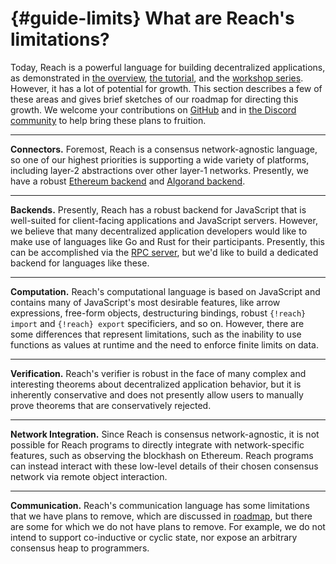 


# {#guide-limits} What are Reach's limitations?

Today, Reach is a powerful language for building decentralized applications, as demonstrated in [the overview](##overview), [the tutorial](##tut), and the [workshop series](##workshop).
However, it has a lot of potential for growth.
This section describes a few of these areas and gives brief sketches of our roadmap for directing this growth.
We welcome your contributions on [GitHub](https://github.com/reach-sh/reach-lang) and in [the Discord community](@{DISCORD}) to help bring these plans to fruition.

---
**Connectors.** Foremost, Reach is a consensus network-agnostic language, so one of our highest priorities is supporting a wide variety of platforms, including layer-2 abstractions over other layer-1 networks.
Presently, we have a robust [Ethereum backend](##ref-network-eth) and [Algorand backend](##ref-network-algo).

---
**Backends.** Presently, Reach has a robust backend for JavaScript that is well-suited for client-facing applications and JavaScript servers.
However, we believe that many decentralized application developers would like to make use of languages like Go and Rust for their participants.
Presently, this can be accomplished via the [RPC server](##ref-backends-rpc), but we'd like to build a dedicated backend for languages like these.

---
**Computation.** Reach's computational language is based on JavaScript and contains many of JavaScript's most desirable features, like arrow expressions, free-form objects, destructuring bindings, robust `{!reach} import` and `{!reach} export` specificiers, and so on.
However, there are some differences that represent limitations, such as the inability to use functions as values at runtime and the need to enforce finite limits on data.

---
**Verification.** Reach's verifier is robust in the face of many complex and interesting theorems about decentralized application behavior, but it is inherently conservative and does not presently allow users to manually prove theorems that are conservatively rejected.

---
**Network Integration.** Since Reach is consensus network-agnostic, it is not possible for Reach programs to directly integrate with network-specific features, such as observing the blockhash on Ethereum.
Reach programs can instead interact with these low-level details of their chosen consensus network via remote object interaction.

---
**Communication.**
Reach's communication language has some limitations that we have plans to remove, which are discussed in [roadmap](##guide-roadmap), but there are some for which we do not have plans to remove.
For example, we do not intend to support co-inductive or cyclic state, nor expose an arbitrary consensus heap to programmers.
